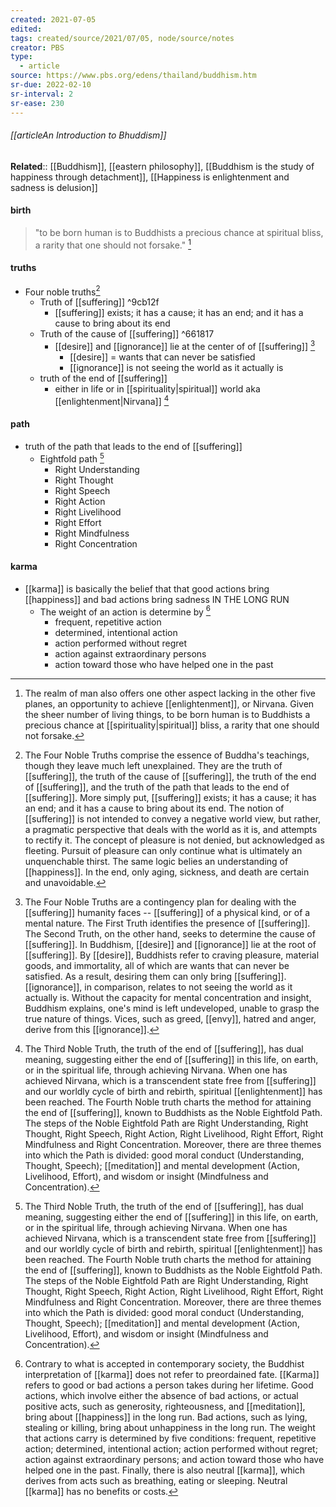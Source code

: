 ```yaml
---
created: 2021-07-05
edited: 
tags: created/source/2021/07/05, node/source/notes
creator: PBS
type:
  - article
source: https://www.pbs.org/edens/thailand/buddhism.htm
sr-due: 2022-02-10
sr-interval: 2
sr-ease: 230
---
```


###### [[articleAn Introduction to Bhuddism]]

**Related**::  [[Buddhism]], [[eastern philosophy]], [[Buddhism is the study of happiness through detachment]], [[Happiness is enlightenment and sadness is delusion]]
#### birth
> "to be born human is to Buddhists a precious chance at spiritual bliss, a rarity that one should not forsake." [^5]
#### truths
- Four noble truths[^1]
	- Truth of [[suffering]] ^9cb12f
		- [[suffering]] exists; it has a cause; it has an end; and it has a cause to bring about its end
	- Truth of the cause of [[suffering]] ^661817
		- [[desire]] and [[ignorance]] lie at the center of of [[suffering]] [^2]
			- [[desire]] = wants that can never be satisfied
			- [[ignorance]] is not seeing the world as it actually is
	- truth of the end of [[suffering]]
		- either in life or in [[spirituality|spiritual]] world aka [[enlightenment|Nirvana]] [^3]
		
[^1]: The Four Noble Truths comprise the essence of Buddha's teachings, though they leave much left unexplained. They are the truth of [[suffering]], the truth of the cause of [[suffering]], the truth of the end of [[suffering]], and the truth of the path that leads to the end of [[suffering]]. More simply put, [[suffering]] exists; it has a cause; it has an end; and it has a cause to bring about its end. The notion of [[suffering]] is not intended to convey a negative world view, but rather, a pragmatic perspective that deals with the world as it is, and attempts to rectify it. The concept of pleasure is not denied, but acknowledged as fleeting. Pursuit of pleasure can only continue what is ultimately an unquenchable thirst. The same logic belies an understanding of [[happiness]]. In the end, only aging, sickness, and death are certain and unavoidable. 
   
[^2]:   The Four Noble Truths are a contingency plan for dealing with the [[suffering]] humanity faces -- [[suffering]] of a physical kind, or of a mental nature. The First Truth identifies the presence of [[suffering]]. The Second Truth, on the other hand, seeks to determine the cause of [[suffering]]. In Buddhism, [[desire]] and [[ignorance]] lie at the root of [[suffering]]. By [[desire]], Buddhists refer to craving pleasure, material goods, and immortality, all of which are wants that can never be satisfied. As a result, desiring them can only bring [[suffering]]. [[ignorance]], in comparison, relates to not seeing the world as it actually is. Without the capacity for mental concentration and insight, Buddhism explains, one's mind is left undeveloped, unable to grasp the true nature of things. Vices, such as greed, [[envy]], hatred and anger, derive from this [[ignorance]]. 
#### path
- truth of the path that leads to the end of [[suffering]]
	- Eightfold path [^3]
		- Right Understanding
		- Right Thought
		- Right Speech
		- Right Action
		- Right Livelihood
		- Right Effort
		- Right Mindfulness 
		- Right Concentration
		
[^3]:   The Third Noble Truth, the truth of the end of [[suffering]], has dual meaning, suggesting either the end of [[suffering]] in this life, on earth, or in the spiritual life, through achieving Nirvana. When one has achieved Nirvana, which is a transcendent state free from [[suffering]] and our worldly cycle of birth and rebirth, spiritual [[enlightenment]] has been reached. The Fourth Noble truth charts the method for attaining the end of [[suffering]], known to Buddhists as the Noble Eightfold Path. The steps of the Noble Eightfold Path are Right Understanding, Right Thought, Right Speech, Right Action, Right Livelihood, Right Effort, Right Mindfulness and Right Concentration. Moreover, there are three themes into which the Path is divided: good moral conduct (Understanding, Thought, Speech); [[meditation]] and mental development (Action, Livelihood, Effort), and wisdom or insight (Mindfulness and Concentration).

#### karma
- [[karma]] is basically the belief that that good actions bring [[happiness]] and bad actions bring sadness IN THE LONG RUN
	- The weight of an action is determine by [^4]
		-  frequent, repetitive action
		-  determined, intentional action
		-  action performed without regret
		-  action against extraordinary persons
		-  action toward those who have helped one in the past

[^4]:  Contrary to what is accepted in contemporary society, the Buddhist interpretation of [[karma]] does not refer to preordained fate. [[Karma]] refers to good or bad actions a person takes during her lifetime. Good actions, which involve either the absence of bad actions, or actual positive acts, such as generosity, righteousness, and [[meditation]], bring about [[happiness]] in the long run. Bad actions, such as lying, stealing or killing, bring about unhappiness in the long run. The weight that actions carry is determined by five conditions: frequent, repetitive action; determined, intentional action; action performed without regret; action against extraordinary persons; and action toward those who have helped one in the past. Finally, there is also neutral [[karma]], which derives from acts such as breathing, eating or sleeping. Neutral [[karma]] has no benefits or costs.

[^5]:   The realm of man also offers one other aspect lacking in the other five planes, an opportunity to achieve [[enlightenment]], or Nirvana. Given the sheer number of living things, to be born human is to Buddhists a precious chance at [[spirituality|spiritual]] bliss, a rarity that one should not forsake.


